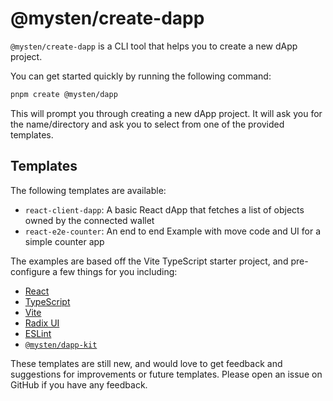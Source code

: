 # @mysten/create-dapp

`@mysten/create-dapp` is a CLI tool that helps you to create a new dApp project.

You can get started quickly by running the following command:

```bash
pnpm create @mysten/dapp
```

This will prompt you through creating a new dApp project. It will ask you for the name/directory and
ask you to select from one of the provided templates.

## Templates

The following templates are available:

- `react-client-dapp`: A basic React dApp that fetches a list of objects owned by the connected
  wallet
- `react-e2e-counter`: An end to end Example with move code and UI for a simple counter app

The examples are based off the Vite TypeScript starter project, and pre-configure a few things for
you including:

- [React](https://react.dev/)
- [TypeScript](https://www.typescriptlang.org/)
- [Vite](https://vitejs.dev/)
- [Radix UI](https://www.radix-ui.com/)
- [ESLint](https://eslint.org/)
- [`@mysten/dapp-kit`](https://sdk.mysocial.network/dapp-kit)

These templates are still new, and would love to get feedback and suggestions for improvements or
future templates. Please open an issue on GitHub if you have any feedback.
